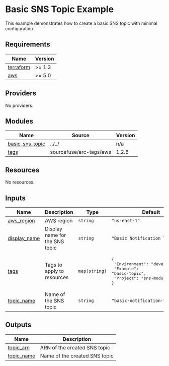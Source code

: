 # Basic SNS Topic Example

This example demonstrates how to create a basic SNS topic with minimal configuration.

<!-- BEGIN_TF_DOCS -->
## Requirements

| Name | Version |
|------|---------|
| <a name="requirement_terraform"></a> [terraform](#requirement\_terraform) | >= 1.3 |
| <a name="requirement_aws"></a> [aws](#requirement\_aws) | >= 5.0 |

## Providers

No providers.

## Modules

| Name | Source | Version |
|------|--------|---------|
| <a name="module_basic_sns_topic"></a> [basic\_sns\_topic](#module\_basic\_sns\_topic) | ../../ | n/a |
| <a name="module_tags"></a> [tags](#module\_tags) | sourcefuse/arc-tags/aws | 1.2.6 |

## Resources

No resources.

## Inputs

| Name | Description | Type | Default | Required |
|------|-------------|------|---------|:--------:|
| <a name="input_aws_region"></a> [aws\_region](#input\_aws\_region) | AWS region | `string` | `"us-east-1"` | no |
| <a name="input_display_name"></a> [display\_name](#input\_display\_name) | Display name for the SNS topic | `string` | `"Basic Notification Topic"` | no |
| <a name="input_tags"></a> [tags](#input\_tags) | Tags to apply to resources | `map(string)` | <pre>{<br/>  "Environment": "development",<br/>  "Example": "basic-topic",<br/>  "Project": "sns-module-example"<br/>}</pre> | no |
| <a name="input_topic_name"></a> [topic\_name](#input\_topic\_name) | Name of the SNS topic | `string` | `"basic-notification-topic"` | no |

## Outputs

| Name | Description |
|------|-------------|
| <a name="output_topic_arn"></a> [topic\_arn](#output\_topic\_arn) | ARN of the created SNS topic |
| <a name="output_topic_name"></a> [topic\_name](#output\_topic\_name) | Name of the created SNS topic |
<!-- END_TF_DOCS -->
